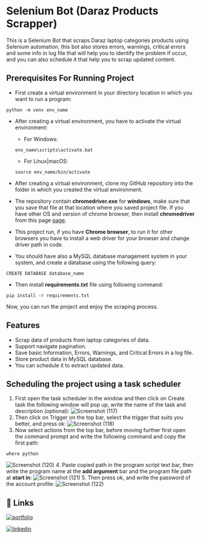 
# Selenium Bot (Daraz Products Scrapper)

This is a Selenium Bot that scraps Daraz laptop categories products using Selenium automation, this bot also stores errors, warnings, critical errors and some info in log file that will help you to identify the problem if occur, and you can also schedule it that help you to scrap updated content.



## Prerequisites For Running Project

* First create a virtual environment in your directory location in which you want to run a program:
```
python -m venv env_name
```
* After creating a virtual environment, you have to activate the virtual environment:
    - For Windows:
    ```
    env_name\scripts\activate.bat
    ```
    - For Linux|macOS:
    ```
    source env_name/bin/activate
    ```
* After creating a virtual environment, clone my GitHub repository into the folder in which you created the virtual environment.
* The repository contain **chromedriver.exe** for **windows**, make sure that you save that file at that location where you saved project file. If you have other OS and version of chrome browser, then install **chromedriver** from this page [page](https://chromedriver.chromium.org/downloads).

* This project run, if you have **Chrome browser**, to run it for other browsers you have to install a web driver for your browser and change driver path in code.
* You should have also a MySQL database management system in your system, and create a database using the following query:
```
CREATE DATABASE database_name
```
* Then install **requirements.txt** file using following command:
```
pip install -r requirements.txt
```

Now, you can run the project and enjoy the scraping process.

## Features

- Scrap data of products from laptop categories of data.
- Support navigate pagination.
- Save basic Information, Errors, Warnings, and Critical Errors in a log file. 
- Store product data in MySQL database.
- You can schedule it to extract updated data.


## Scheduling the project using a task scheduler
1. First open the task scheduler in the window and then click on Create task the following window will pop up, write the name of the task and description (optional):
![Screenshot (117)](https://github.com/mTalha-1/Selenium_Bot_web_scraping/assets/121819520/f5d7fc3b-b0ca-4937-971d-e3487998e4ac)
2. Then click on Trigger on the top bar, select the trigger that suits you better, and press ok:
![Screenshot (118)](https://github.com/mTalha-1/Selenium_Bot_web_scraping/assets/121819520/98c7856b-7bfd-4e5a-88e7-81f282ad7361)
3. Now select actions from the top bar, before moving further first open the command prompt and write the following command and copy the first path:
```
where python
```
![Screenshot (120)](https://github.com/mTalha-1/Selenium_Bot_web_scraping/assets/121819520/7f51368a-0496-4aa9-bf4d-836c1d528c60)
4. Paste copied path in the program script text bar, then write the program name at the **add argument** bar and the program file path at **start in**:
![Screenshot (121)](https://github.com/mTalha-1/Selenium_Bot_web_scraping/assets/121819520/e669dd17-9c43-41a9-b7d4-6cfbb336f489)
5. Then press ok, and  write the password of the account profile:
![Screenshot (122)](https://github.com/mTalha-1/Selenium_Bot_web_scraping/assets/121819520/b51493fd-8724-439f-8536-630120107104)
## 🔗 Links
[![portfolio](https://img.shields.io/badge/my_portfolio-000?style=for-the-badge&logo=ko-fi&logoColor=white)](https://www.novypro.com/profile_projects/m-talhaasif-shazad)

[![linkedin](https://img.shields.io/badge/linkedin-0A66C2?style=for-the-badge&logo=linkedin&logoColor=white)](https://www.linkedin.com/in/muhammadtalha0a1/)

